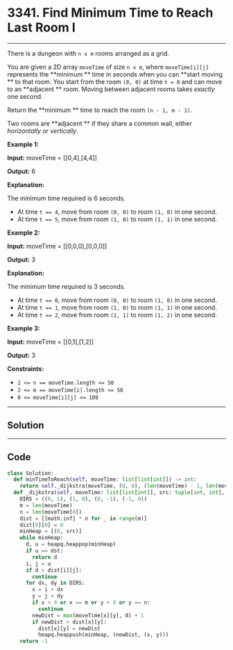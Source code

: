 # 3341. Find Minimum Time to Reach Last Room I

---

There is a dungeon with `n x m` rooms arranged as a grid.

You are given a 2D array `moveTime` of size `n x m`, where `moveTime[i][j]` represents the **minimum ** time in seconds when you can **start moving ** to that room. You start from the room `(0, 0)` at time `t = 0` and can move to an **adjacent ** room. Moving between adjacent rooms takes _exactly_ one second.

Return the **minimum ** time to reach the room `(n - 1, m - 1)`.

Two rooms are **adjacent ** if they share a common wall, either _horizontally_ or _vertically_.

 

**Example 1:**

**Input:** moveTime = [[0,4],[4,4]]

**Output:** 6

**Explanation:**

The minimum time required is 6 seconds.

  * At time `t == 4`, move from room `(0, 0)` to room `(1, 0)` in one second.
  * At time `t == 5`, move from room `(1, 0)` to room `(1, 1)` in one second.



**Example 2:**

**Input:** moveTime = [[0,0,0],[0,0,0]]

**Output:** 3

**Explanation:**

The minimum time required is 3 seconds.

  * At time `t == 0`, move from room `(0, 0)` to room `(1, 0)` in one second.
  * At time `t == 1`, move from room `(1, 0)` to room `(1, 1)` in one second.
  * At time `t == 2`, move from room `(1, 1)` to room `(1, 2)` in one second.



**Example 3:**

**Input:** moveTime = [[0,1],[1,2]]

**Output:** 3

 

**Constraints:**

  * `2 <= n == moveTime.length <= 50`
  * `2 <= m == moveTime[i].length <= 50`
  * `0 <= moveTime[i][j] <= 109`

---

## Solution



---

## Code
```python
class Solution:
  def minTimeToReach(self, moveTime: list[list[int]]) -> int:
    return self._dijkstra(moveTime, (0, 0), (len(moveTime) - 1, len(moveTime[0]) - 1))
  def _dijkstra(self, moveTime: list[list[int]], src: tuple[int, int], dst: tuple[int, int]) -> int:
    DIRS = ((0, 1), (1, 0), (0, -1), (-1, 0))
    m = len(moveTime)
    n = len(moveTime[0])
    dist = [[math.inf] * n for _ in range(m)]
    dist[0][0] = 0
    minHeap = [(0, src)]
    while minHeap:
      d, u = heapq.heappop(minHeap)
      if u == dst:
        return d
      i, j = u
      if d > dist[i][j]:
        continue
      for dx, dy in DIRS:
        x = i + dx
        y = j + dy
        if x < 0 or x == m or y < 0 or y == n:
          continue
        newDist = max(moveTime[x][y], d) + 1
        if newDist < dist[x][y]:
          dist[x][y] = newDist
          heapq.heappush(minHeap, (newDist, (x, y)))
    return -1
```